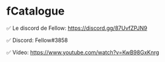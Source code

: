 # fCatalogue

✅ Le discord de Fellow: https://discord.gg/87UvfZPJN9

✅ Discord: Fellow#3858

✅ Vídeo: https://www.youtube.com/watch?v=KwB98GxKnrg
